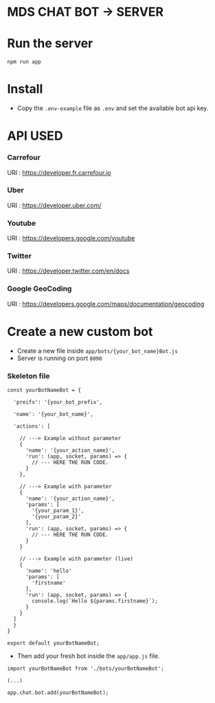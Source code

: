 # MDS CHAT BOT -> SERVER

# Run the server

```
npm run app
```

# Install 

* Copy the `.env-example` file as `.env` and set the available bot api key.

# API USED

### Carrefour

URI : https://developer.fr.carrefour.io

### Uber

URI : https://developer.uber.com/

### Youtube

URI : https://developers.google.com/youtube

### Twitter

URI : https://developer.twitter.com/en/docs

### Google GeoCoding

URI : https://developers.google.com/maps/documentation/geocoding

# Create a new custom bot

* Create a new file inside `app/bots/{your_bot_name}Bot.js`
* Server is running on port `8090`

### Skeleton file

```
const yourBotNameBot = {

  'preifx': '{your_bot_prefix',

  'name': '{your_bot_name}',

  'actions': [

    // ---> Example without parameter
    {
      'name': '{your_action_name}',
      'run': (app, socket, params) => {
        // --- HERE THE RUN CODE.
      }
    },

    // ---> Example with parameter
    {
      'name': '{your_action_name}',
      'params': [
        '{your_param_1}',
        '{your_param_2}'
      ],
      'run': (app, socket, params) => {
        // --- HERE THE RUN CODE.
      }
    }

    // ---> Example with parameter (live)
    {
      'name': 'hello'
      'params': [
        'firstname'
      ],
      'run': (app, socket, params) => {
        console.log(`Hello ${params.firstname}`);
      }
    }
  ]
  }
}

export default yourBotNameBot;
```

* Then add your fresh bot inside the `app/app.js` file.

```
import yourBotNameBot from './bots/yourBotNameBot';

(...)

app.chat.bot.add(yourBotNameBot);

```

